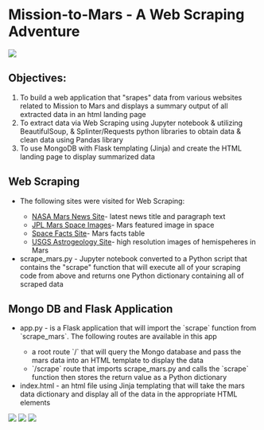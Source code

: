 # Mission-to-Mars - A Web Scraping Adventure
![](https://github.com/kfmatovic716/Webscraping-Mission-to-Mars/blob/main/images/mission_to_mars.png?raw=true)

## Objectives:
<ol>
    <li>To build a web application that "srapes" data from various websites related to Mission to Mars and displays a summary output of all extracted data in an html landing page
    <li>To extract data via Web Scraping using Jupyter notebook & utilizing BeautifulSoup, & Splinter/Requests python libraries to obtain data & clean data using Pandas library </li>
    <li>To use MongoDB with Flask templating (Jinja) and create the HTML landing page to display summarized data </li>
</ol>

## Web Scraping 
<ul>
    <li>The following sites were visited for Web Scraping:</li>
        <ul>
            <li><a href="https://mars.nasa.gov/news/">NASA Mars News Site</a>- latest news title and paragraph text</li>
            <li><a href="https://data-class-jpl-space.s3.amazonaws.com/JPL_Space/index.html">JPL Mars Space Images</a>- Mars featured image in space</li>
            <li><a href="https://space-facts.com/mars/">Space Facts Site</a>- Mars facts table</li>
            <li><a href="https://astrogeology.usgs.gov/search/results?q=hemisphere+enhanced&k1=target&v1=Mars">USGS Astrogeology Site</a>- high resolution images of hemispeheres in Mars</li>
        </ul>
    <li>scrape_mars.py - Jupyter notebook converted to a Python script that contains the "scrape" function that will execute all of your scraping code from above and returns one Python dictionary containing all of scraped data</li>
</ul>

## Mongo DB and Flask Application
<ul>
    <li>app.py - is a Flask application that will import the `scrape` function from `scrape_mars`. The following routes are available in this app</li>
        <ul>
            <li>a root route `/` that will query the Mongo database and pass the mars data into an HTML template to display the data</li>
            <li>`/scrape` route that imports scrape_mars.py and calls the `scrape` function then stores the return value as a Python dictionary</li>
        </ul>
    <li>index.html - an html file using Jinja templating that will take the mars data dictionary and display all of the data in the appropriate HTML elements</li>
</ul>

![](https://github.com/kfmatovic716/Webscraping-MongoDB-Mission-to-Mars/blob/main/images/final_app1.PNG?raw=true)
![](https://github.com/kfmatovic716/Webscraping-MongoDB-Mission-to-Mars/blob/main/images/final_app2.PNG?raw=true)
![](https://github.com/kfmatovic716/Webscraping-MongoDB-Mission-to-Mars/blob/main/images/final_app3.PNG?raw=true)

